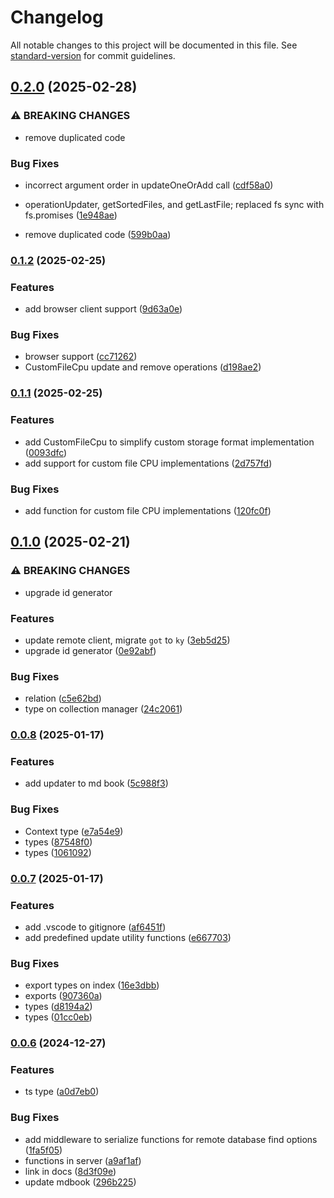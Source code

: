 # Changelog

All notable changes to this project will be documented in this file. See [standard-version](https://github.com/conventional-changelog/standard-version) for commit guidelines.

## [0.2.0](https://github.com/wxn0brP/ValtheraDB/compare/v0.1.2...v0.2.0) (2025-02-28)


### ⚠ BREAKING CHANGES

* remove duplicated code

### Bug Fixes

* incorrect argument order in updateOneOrAdd call ([cdf58a0](https://github.com/wxn0brP/ValtheraDB/commit/cdf58a06471f62f1bb4f8de0a1bd7edd376b943e))
* operationUpdater, getSortedFiles, and getLastFile; replaced fs sync with fs.promises ([1e948ae](https://github.com/wxn0brP/ValtheraDB/commit/1e948ae4a84012c914a0279188c7a955150ecfa8))


* remove duplicated code ([599b0aa](https://github.com/wxn0brP/ValtheraDB/commit/599b0aa6517692cf1d2c5ac4f95926becc8df682))

### [0.1.2](https://github.com/wxn0brP/ValtheraDB/compare/v0.1.1...v0.1.2) (2025-02-25)


### Features

* add browser client support ([9d63a0e](https://github.com/wxn0brP/ValtheraDB/commit/9d63a0e00198b9482e3aa052f45852517348a0c6))


### Bug Fixes

* browser support ([cc71262](https://github.com/wxn0brP/ValtheraDB/commit/cc7126241797b030c43121db808a27fa396421b4))
* CustomFileCpu update and remove operations ([d198ae2](https://github.com/wxn0brP/ValtheraDB/commit/d198ae29cabc1b7449ebcc810107122ff079cb27))

### [0.1.1](https://github.com/wxn0brP/ValtheraDB/compare/v0.1.0...v0.1.1) (2025-02-25)


### Features

* add CustomFileCpu to simplify custom storage format implementation ([0093dfc](https://github.com/wxn0brP/ValtheraDB/commit/0093dfc949fd3c80367ff94c9eceafef8731d373))
* add support for custom file CPU implementations ([2d757fd](https://github.com/wxn0brP/ValtheraDB/commit/2d757fd6b97dbc727e8c3051c69b87926bf7ab29))


### Bug Fixes

* add function for custom file CPU implementations ([120fc0f](https://github.com/wxn0brP/ValtheraDB/commit/120fc0f43681dfba0da13fe8a0804b5442ae680c))

## [0.1.0](https://github.com/wxn0brP/database/compare/v0.0.8...v0.1.0) (2025-02-21)


### ⚠ BREAKING CHANGES

* upgrade id generator

### Features

* update remote client, migrate `got` to `ky` ([3eb5d25](https://github.com/wxn0brP/database/commit/3eb5d25f464fd107201c1ad9231704e1a6069bed))
* upgrade id generator ([0e92abf](https://github.com/wxn0brP/database/commit/0e92abfd811dfe2fe4571273f5fa1099a20d9b2b))


### Bug Fixes

* relation ([c5e62bd](https://github.com/wxn0brP/database/commit/c5e62bdc9bbc5d7a2c3d6f7a3844c08d3c534d80))
* type on collection manager ([24c2061](https://github.com/wxn0brP/database/commit/24c2061646fe6b2ea70b62c62180a28204506d2c))

### [0.0.8](https://github.com/wxn0brP/database/compare/v0.0.7...v0.0.8) (2025-01-17)


### Features

* add updater to md book ([5c988f3](https://github.com/wxn0brP/database/commit/5c988f3ec765dd7ce6f015733bc16953fa48cb7c))


### Bug Fixes

* Context type ([e7a54e9](https://github.com/wxn0brP/database/commit/e7a54e9998592f35c55e53f12fcaa59115e722f9))
* types ([87548f0](https://github.com/wxn0brP/database/commit/87548f00f3e59c63ea7d7128177b1bbb0b8c3960))
* types ([1061092](https://github.com/wxn0brP/database/commit/1061092b980e5d347984f9c02cb61703b73ef895))

### [0.0.7](https://github.com/wxn0brP/database/compare/v0.0.6...v0.0.7) (2025-01-17)


### Features

* add .vscode to gitignore ([af6451f](https://github.com/wxn0brP/database/commit/af6451fe1857786810a35c2abc73a6f58ed00ea7))
* add predefined update utility functions ([e667703](https://github.com/wxn0brP/database/commit/e667703444944ebbf7f6d2747804d4f0fe3a92ce))


### Bug Fixes

* export types on index ([16e3dbb](https://github.com/wxn0brP/database/commit/16e3dbb4627bc9c64c78e9a753f6af7667e10008))
* exports ([907360a](https://github.com/wxn0brP/database/commit/907360ad9920530886c8b0b6c0cdad01a7843026))
* types ([d8194a2](https://github.com/wxn0brP/database/commit/d8194a29d8602ef7c6ebe4567a30d8d24f65da4a))
* types ([01cc0eb](https://github.com/wxn0brP/database/commit/01cc0eba9d03e54686fa8d0ac3aafee540786d7b))

### [0.0.6](https://github.com/wxn0brP/database/compare/v0.0.5...v0.0.6) (2024-12-27)


### Features

* ts type ([a0d7eb0](https://github.com/wxn0brP/database/commit/a0d7eb089643bc12b7da26b952aaa9d3a3b57d86))


### Bug Fixes

* add middleware to serialize functions for remote database find options ([1fa5f05](https://github.com/wxn0brP/database/commit/1fa5f05c7b6e82710e8b78034c773665fdb6a56a))
* functions in server ([a9af1af](https://github.com/wxn0brP/database/commit/a9af1af9d75b4893431b7c0692cc00f733398428))
* link in docs ([8d3f09e](https://github.com/wxn0brP/database/commit/8d3f09ef593756265d7307e4508448e88beec0de))
* update mdbook ([296b225](https://github.com/wxn0brP/database/commit/296b22582df675652ed9bec756a292c35e8265b2))
